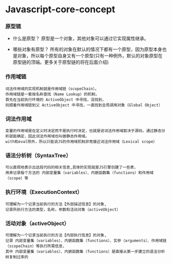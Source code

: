 Javascript-core-concept
=======================

### 原型链

* 什么是原型？
    原型是一个对象，其他对象可以通过它实现属性继承。

* 哪些对象有原型？
    所有的对象在默认的情况下都有一个原型，因为原型本身也是对象，所以每个原型自身又有一个原型(只有一种例外，默认的对象原型在原型链的顶端。更多关于原型链的将在后面介绍)

### 作用域链
    词法作用域的实现机制就是作用域链（scopeChain）。
    作用域链是一套按名称查找（Name Lookup）的机制，
    首先在当前执行环境的 ActiveObject 中寻找，没找到，
    则顺着作用域链到父 ActiveObject 中寻找，一直找到全局调用对象（Global Object）

### 词法作用域
    变量的作用域是在定义时决定而不是执行时决定，也就是说词法作用域取决于源码，通过静态分析就能确定，因此词法作用域也叫做静态作用域。
    with和eval除外，所以只能说JS的作用域机制非常接近词法作用域（Lexical scope）

### 语法分析树（SyntaxTree）
    可以直观地表示出这段代码的相关信息,具体的实现就是JS引擎创建了一些表，
    用来记录每个方法的 内部变量集（variables）、内嵌函数集（functions）和作用域（scope）等

### 执行环境（ExecutionContext）
    可理解为一个记录当前执行的方法【外部描述信息】的对象,
    记录所执行方法的类型，名称，参数和活动对象（activeObject）
 
### 活动对象（activeObject）
    可理解为一个记录当前执行的方法【内部执行信息】的对象,
    记录 内部变量集（variables）、内嵌函数集（functions）、实参（arguments）、作用域链（scopeChain）等执行所需信息，
    其中 内部变量集（variables）、内嵌函数集（functions）是直接从第一步建立的语法分析树复制过来的
    